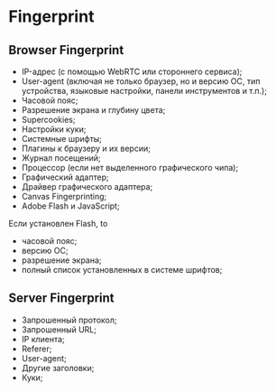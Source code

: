 # Fingerprint

## Browser Fingerprint

- IP-адрес (с помощью WebRTC или стороннего сервиса);
- User-agent (включая не только браузер, но и версию ОС, тип устройства, языковые настройки, панели инструментов и т.п.);
- Часовой пояс;
- Разрешение экрана и глубину цвета;
- Supercookies;
- Настройки куки;
- Системные шрифты;
- Плагины к браузеру и их версии;
- Журнал посещений;
- Процессор (если нет выделенного графического чипа);
- Графический адаптер;
- Драйвер графического адаптера;
- Canvas Fingerprinting;
- Adobe Flash и JavaScript;

Если установлен Flash, to

- часовой пояс;
- версию ОС;
- разрешение экрана;
- полный список установленных в системе шрифтов;

## Server Fingerprint

- Запрошенный протокол;
- Запрошенный URL;
- IP клиента;
- Referer;
- User-agent;
- Другие заголовки;
- Куки;
